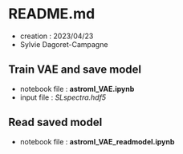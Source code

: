 # README.md

- creation : 2023/04/23
- Sylvie Dagoret-Campagne

## Train VAE and save model
- notebook file : **astroml_VAE.ipynb**           
- input file : *SLspectra.hdf5* 

## Read saved model
- notebook file : **astroml_VAE_readmodel.ipynb**


